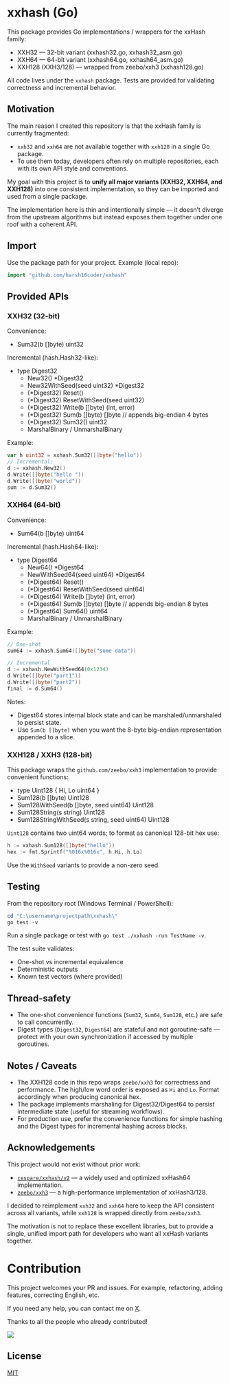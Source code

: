 # xxhash (Go)

This package provides Go implementations / wrappers for the xxHash family:

- XXH32 — 32-bit variant (xxhash32.go, xxhash32_asm.go)
- XXH64 — 64-bit variant (xxhash64.go, xxhash64_asm.go)
- XXH128 (XXH3/128) — wrapped from zeebo/xxh3 (xxhash128.go)

All code lives under the `xxhash` package. Tests are provided for validating correctness and incremental behavior.

## Motivation

The main reason I created this repository is that the xxHash family is currently fragmented:

- `xxh32` and `xxh64` are not available together with `xxh128` in a single Go package.
- To use them today, developers often rely on multiple repositories, each with its own API style and conventions.

My goal with this project is to **unify all major variants (XXH32, XXH64, and XXH128)** into one consistent implementation, so they can be imported and used from a single package.

The implementation here is thin and intentionally simple — it doesn’t diverge from the upstream algorithms but instead exposes them together under one roof with a coherent API.

## Import

Use the package path for your project. Example (local repo):

```go
import "github.com/harsh16coder/xxhash"
```

## Provided APIs

### XXH32 (32-bit)

Convenience:
- Sum32(b []byte) uint32

Incremental (hash.Hash32-like):
- type Digest32
  - New32() *Digest32
  - New32WithSeed(seed uint32) *Digest32
  - (*Digest32) Reset()
  - (*Digest32) ResetWithSeed(seed uint32)
  - (*Digest32) Write(b []byte) (int, error)
  - (*Digest32) Sum(b []byte) []byte           // appends big-endian 4 bytes
  - (*Digest32) Sum32() uint32
  - MarshalBinary / UnmarshalBinary

Example:

```go
var h uint32 = xxhash.Sum32([]byte("hello"))
// Incremental:
d := xxhash.New32()
d.Write([]byte("hello "))
d.Write([]byte("world"))
sum := d.Sum32()
```

### XXH64 (64-bit)

Convenience:
- Sum64(b []byte) uint64

Incremental (hash.Hash64-like):
- type Digest64
  - New64() *Digest64
  - NewWithSeed64(seed uint64) *Digest64
  - (*Digest64) Reset()
  - (*Digest64) ResetWithSeed(seed uint64)
  - (*Digest64) Write(b []byte) (int, error)
  - (*Digest64) Sum(b []byte) []byte           // appends big-endian 8 bytes
  - (*Digest64) Sum64() uint64
  - MarshalBinary / UnmarshalBinary

Example:

```go
// One-shot
sum64 := xxhash.Sum64([]byte("some data"))

// Incremental
d := xxhash.NewWithSeed64(0x1234)
d.Write([]byte("part1"))
d.Write([]byte("part2"))
final := d.Sum64()
```

Notes:
- Digest64 stores internal block state and can be marshaled/unmarshaled to persist state.
- Use `Sum(b []byte)` when you want the 8-byte big-endian representation appended to a slice.

### XXH128 / XXH3 (128-bit)

This package wraps the `github.com/zeebo/xxh3` implementation to provide convenient functions:

- type Uint128 { Hi, Lo uint64 }
- Sum128(b []byte) Uint128
- Sum128WithSeed(b []byte, seed uint64) Uint128
- Sum128String(s string) Uint128
- Sum128StringWithSeed(s string, seed uint64) Uint128

`Uint128` contains two uint64 words; to format as canonical 128-bit hex use:

```go
h := xxhash.Sum128([]byte("hello"))
hex := fmt.Sprintf("%016x%016x", h.Hi, h.Lo)
```

Use the `WithSeed` variants to provide a non-zero seed.

## Testing

From the repository root (Windows Terminal / PowerShell):

```powershell
cd "C:\username\projectpath\xxhash\"
go test -v
```

Run a single package or test with `go test ./xxhash -run TestName -v`.

The test suite validates:
- One-shot vs incremental equivalence
- Deterministic outputs
- Known test vectors (where provided)

## Thread-safety

- The one-shot convenience functions (`Sum32`, `Sum64`, `Sum128`, etc.) are safe to call concurrently.
- Digest types (`Digest32`, `Digest64`) are stateful and not goroutine-safe — protect with your own synchronization if accessed by multiple goroutines.

## Notes / Caveats

- The XXH128 code in this repo wraps `zeebo/xxh3` for correctness and performance. The high/low word order is exposed as `Hi` and `Lo`. Format accordingly when producing canonical hex.
- The package implements marshaling for Digest32/Digest64 to persist intermediate state (useful for streaming workflows).
- For production use, prefer the convenience functions for simple hashing and the Digest types for incremental hashing across blocks.

## Acknowledgements

This project would not exist without prior work:  

- [`cespare/xxhash/v2`](https://github.com/cespare/xxhash) — a widely used and optimized xxHash64 implementation.  
- [`zeebo/xxh3`](https://github.com/zeebo/xxh3) — a high-performance implementation of xxHash3/128.  

I decided to reimplement `xxh32` and `xxh64` here to keep the API consistent across all variants, while `xxh128` is wrapped directly from `zeebo/xxh3`.  

The motivation is not to replace these excellent libraries, but to provide a single, unified import path for developers who want all xxHash variants together.

# Contribution

This project welcomes your PR and issues. For example, refactoring, adding features, correcting English, etc.

If you need any help, you can contact me on [X](https://X.com/harsh1614).

Thanks to all the people who already contributed!

<a href="https://github.com/harsh16coder/xxhash/graphs/contributors">
  <img src="https://contributors-img.web.app/image?repo=harsh16coder/xxhash" />
</a>

## License
[MIT](./LICENSE)